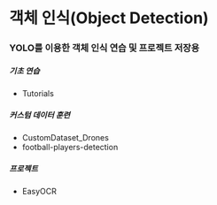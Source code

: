 객체 인식(Object Detection)
====
### YOLO를 이용한 객체 인식 연습 및 프로젝트 저장용  
##### 기초 연습
* Tutorials
##### 커스텀 데이터 훈련
* CustomDataset_Drones
* football-players-detection
##### 프로젝트
* EasyOCR
